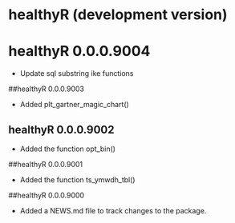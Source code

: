 # healthyR (development version)

# healthyR 0.0.0.9004

* Update sql substring ike functions

##healthyR 0.0.0.9003

* Added plt_gartner_magic_chart()

## healthyR 0.0.0.9002

* Added the function opt_bin()

##healthyR 0.0.0.9001

* Added the function ts_ymwdh_tbl()

##healthyR 0.0.0.9000

* Added a NEWS.md file to track changes to the package.
